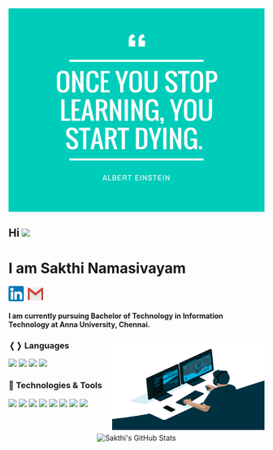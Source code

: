 

<img align="center" src="https://raw.githubusercontent.com/Sakthi299/sakthi299/main/snaps/lifequote.png" width="100%" height="400" />

## Hi <img src="https://media.giphy.com/media/hvRJCLFzcasrR4ia7z/giphy.gif" width="25px">
#  I am Sakthi Namasivayam
<a href="https://www.linkedin.com/in/sakthi-k" target="blank"><img align="center" src="https://raw.githubusercontent.com/Sakthi299/sakthi299/main/snaps/linkedin.png" alt="Sakthi LinkedIn" height="30" width="30"/></a>&nbsp; 
<a href="mailto:sakthiarun299@gmail.com" target="blank"><img align="center" src="https://raw.githubusercontent.com/Sakthi299/sakthi299/main/snaps/gmail.png" alt="Sakthi Gmail" height="25" width="30" /></a>

#### I am currently pursuing Bachelor of Technology in Information Technology at Anna University, Chennai.

<img align="right" alt="GIF" src="https://github.com/Sakthi299/sakthi299/blob/main/snaps/code.gif?raw=true" width="300" height="180" />

### &#10092;&#10093; Languages
![](https://img.shields.io/badge/Code-C++-informational?style=flat&logo=cpp&logoColor=white&color=2bbc8a)
![](https://img.shields.io/badge/Code-SQL-informational?style=flat&logo=sql&logoColor=white&color=2bbc8a)
![](https://img.shields.io/badge/Code-Python-informational?style=flat&logo=python&logoColor=white&color=2bbc8a)
![](https://img.shields.io/badge/Code-Java-informational?style=flat&logo=java&logoColor=white&color=2bbc8a)

### 🔧 Technologies & Tools
![](https://img.shields.io/badge/OS-Linux-informational?style=flat&logo=linux&logoColor=white&color=2bbc8a)
![](https://img.shields.io/badge/Tools-Git-informational?style=flat&logo=git&logoColor=white&color=2bbc8a)
![](https://img.shields.io/badge/Framework-Flask-informational?style=flat&logo=flask&logoColor=white&color=2bbc8a)
![](https://img.shields.io/badge/Shell-Bash-informational?style=flat&logo=gnu-bash&logoColor=white&color=2bbc8a)
![](https://img.shields.io/badge/Database-SQLite-informational?style=flat&logo=sqlite&logoColor=white&color=2bbc8a)
![](https://img.shields.io/badge/Database-MongoDB-informational?style=flat&logo=mongodb&logoColor=white&color=2bbc8a)
![](https://img.shields.io/badge/Tools-Docker-informational?style=flat&logo=docker&logoColor=white&color=2bbc8a)
![](https://img.shields.io/badge/Cloud-AWS-informational?style=flat&logo=aws&logoColor=white&color=2bbc8a)

<br>
<br>
<div align="center">

<img align="center" src="https://github-readme-stats.vercel.app/api?username=Sakthi299&include_all_commits=true&count_private=true&show_icons=true&line_height=20&title_color=7A7ADB&icon_color=2234AE&text_color=D3D3D3&bg_color=0,000000,130F40" alt="Sakthi's GitHub Stats">
</div>



<!--
**Sakthi299/sakthi299** is a ✨ _special_ ✨ repository because its `README.md` (this file) appears on your GitHub profile.

Here are some ideas to get you started:

- 🔭 I’m currently working on ...
- 🌱 I’m currently learning ...
- 👯 I’m looking to collaborate on ...
- 🤔 I’m looking for help with ...
- 💬 Ask me about ...
- 📫 How to reach me: ...
- 😄 Pronouns: ...
- ⚡ Fun fact: ...
-->
